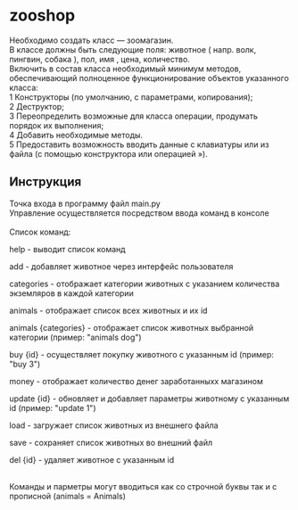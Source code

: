 # zooshop
Необходимо создать класс — зоомагазин. </br>
В классе должны быть следующие поля: животное ( напр. волк, пингвин, собака ), пол, имя , цена, количество.</br>
Включить в состав класса необходимый минимум методов, обеспечивающий полноценное функционирование объектов указанного класса:</br>
 1 Конструкторы (по умолчанию, с параметрами, копирования);</br>
 2 Деструктор;</br>
 3 Переопределить возможные для класса операции, продумать порядок их выполнения;</br>
 4 Добавить необходимые методы.</br>
 5 Предоставить возможность вводить данные с клавиатуры или из файла (с помощью конструктора или операцией »).</br>
 
 ## Инструкция
 Точка входа в программу файл main.py</br>
 Управление осуществляется посредством ввода команд в консоле</br>
 </br>
 Список команд:</br>
 <p>help - выводит список команд</p>
 <p>add - добавляет животное через интерфейс пользователя</p>
 <p>categories - отображает категории животных с указанием количества экземляров в каждой категории</p>
 <p>animals - отображает список всех животных и их id</p>
 <p>animals {categories} - отображает список животных выбранной категории (пример: "animals dog")</p>
 <p>buy {id} - осуществляет покупку животного с указанным id (пример: "buy 3")</p>
 <p>money - отображает количество денег заработанныхх магазином</p>
 <p>update {id} - обновляет и добавляет параметры животному с указанным id (пример: "update 1")</p>
 <p>load - загружает список животных из внешнего файла</p>
 <p>save - сохраняет список животных во внешний файл</p>
 <p>del {id} - удаляет животное с указанным id</p>
 </br>
 Команды и парметры могут вводиться как со строчной буквы так и с прописной (animals = Animals)
 